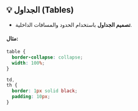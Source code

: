 ## 💡 الجداول (Tables)

- **تصميم الجداول** باستخدام الحدود والمسافات الداخلية.

#### مثال:

```css
table {
  border-collapse: collapse;
  width: 100%;
}

td,
th {
  border: 1px solid black;
  padding: 10px;
}
```
